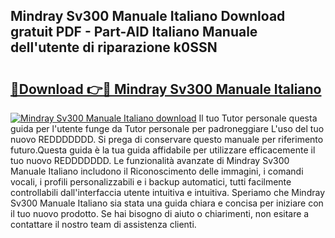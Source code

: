 ## Mindray Sv300 Manuale Italiano Download gratuit PDF - Part-AID Italiano Manuale dell'utente di riparazione k0SSN

# <h2><a href="http://df97ziv.blite.top/?on=Mindray+Sv300+Manuale+Italiano">🔗Download 👉🔴 Mindray Sv300 Manuale Italiano</a></h2>

[![Mindray Sv300 Manuale Italiano download](https://i.imgur.com/lujVjoI.png)](http://df97ziv.blite.top/?on=Mindray+Sv300+Manuale+Italiano)
Il tuo Tutor personale questa guida per l'utente funge da Tutor personale per padroneggiare L'uso del tuo nuovo REDDDDDDD. Si prega di conservare questo manuale per riferimento futuro.Questa guida è la tua guida affidabile per utilizzare efficacemente il tuo nuovo REDDDDDDD. Le funzionalità avanzate di Mindray Sv300 Manuale Italiano includono il Riconoscimento delle immagini, i comandi vocali, i profili personalizzabili e i backup automatici, tutti facilmente controllabili dall'interfaccia utente intuitiva e intuitiva. Speriamo che Mindray Sv300 Manuale Italiano sia stata una guida chiara e concisa per iniziare con il tuo nuovo prodotto. Se hai bisogno di aiuto o chiarimenti, non esitare a contattare il nostro team di assistenza clienti.
